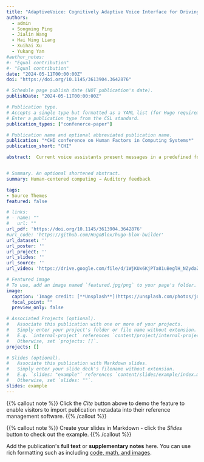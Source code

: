 ```yaml
---
title: "AdaptiveVoice: Cognitively Adaptive Voice Interface for Driving Assistance"
authors:
  - admin
  - Songming Ping
  - Jialin Wang
  - Hai Ning Liang
  - Xuihai Xu
  - Yukang Yan
#author_notes:
#- "Equal contribution"
#- "Equal contribution"
date: "2024-05-11T00:00:00Z"
doi: "https://doi.org/10.1145/3613904.3642876"

# Schedule page publish date (NOT publication's date).
publishDate: "2024-05-11T00:00:00Z"

# Publication type.
# Accepts a single type but formatted as a YAML list (for Hugo requirements).
# Enter a publication type from the CSL standard.
publication_types: ["confenerce-paper"]

# Publication name and optional abbreviated publication name.
publication: "*CHI conference on Human Factors in Computing Systems*"
publication_short: "CHI"

abstract:  Current voice assistants present messages in a predefined format without considering users’ mental states. This paper presents an optimization-based approach to alleviate this issue which adjusts the level of details and speech speed of the voice messages according to the estimated cognitive load of the user. In the first user study (N = 12), we investigated the impact of cognitive load on user performance. The findings reveal significant differences in preferred message formats across five cognitive load levels, substantiating the need for voice message adaptation. We then implemented AdaptiveVoice, an algorithm based on combinatorial optimization to generate adaptive voice messages in real time. In the second user study (N = 30) conducted in a VR-simulated driving environment, we compare AdaptiveVoice with a fixed format baseline, with and without visual guidance on the Heads-up display (HUD). Results indicate that users benefit from AdaptiveVoice with reduced response time and improved driving performance, particularly when it is augmented with HUD.


# Summary. An optional shortened abstract.
summary: Human-centered computing → Auditory feedback

tags:
- Source Themes
featured: false

# links:
# - name: ""
#   url: ""
url_pdf: 'https://doi.org/10.1145/3613904.3642876'
#url_code: 'https://github.com/HugoBlox/hugo-blox-builder'
url_dataset: ''
url_poster: ''
url_project: ''
url_slides: ''
url_source: ''
url_video: 'https://drive.google.com/file/d/1WjKUx6KjPTa81uBeglH_NZydaZc_oGki/view?usp=sharing'

# Featured image
# To use, add an image named `featured.jpg/png` to your page's folder. 
image:
  caption: 'Image credit: [**Unsplash**](https://unsplash.com/photos/jdD8gXaTZsc)'
  focal_point: ""
  preview_only: false

# Associated Projects (optional).
#   Associate this publication with one or more of your projects.
#   Simply enter your project's folder or file name without extension.
#   E.g. `internal-project` references `content/project/internal-project/index.md`.
#   Otherwise, set `projects: []`.
projects: []

# Slides (optional).
#   Associate this publication with Markdown slides.
#   Simply enter your slide deck's filename without extension.
#   E.g. `slides: "example"` references `content/slides/example/index.md`.
#   Otherwise, set `slides: ""`.
slides: example
---
```


{{% callout note %}}
Click the *Cite* button above to demo the feature to enable visitors to import publication metadata into their reference management software.
{{% /callout %}}

{{% callout note %}}
Create your slides in Markdown - click the *Slides* button to check out the example.
{{% /callout %}}

Add the publication's **full text** or **supplementary notes** here. You can use rich formatting such as including [code, math, and images](https://docs.hugoblox.com/content/writing-markdown-latex/).
